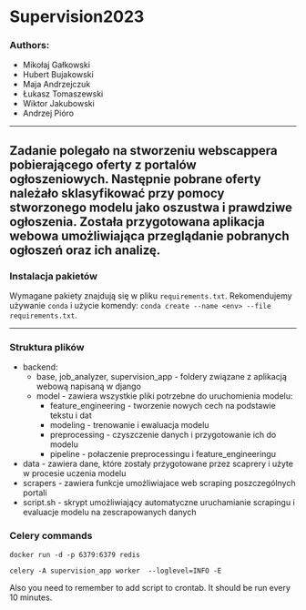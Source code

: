 # Supervision2023

### Authors:
- Mikołaj Gałkowski
- Hubert Bujakowski
- Maja Andrzejczuk
- Łukasz Tomaszewski
- Wiktor Jakubowski
- Andrzej Pióro
---

## Zadanie polegało na stworzeniu webscappera pobierającego oferty z portalów ogłoszeniowych. Następnie pobrane oferty należało sklasyfikować przy pomocy stworzonego modelu jako oszustwa i prawdziwe ogłoszenia. Została przygotowana aplikacja webowa umożliwiająca przeglądanie pobranych ogłoszeń oraz ich analizę.


### Instalacja pakietów
Wymagane pakiety znajdują się w pliku `requirements.txt`. Rekomendujemy używanie `conda` i użycie komendy: `conda create --name <env> --file requirements.txt`.

---
### Struktura plików
- backend:
  - base, job_analyzer, supervision_app - foldery związane z aplikacją webową napisaną w django
  - model - zawiera wszystkie pliki potrzebne do uruchomienia modelu:
    - feature_engineering - tworzenie nowych cech na podstawie tekstu i dat
    - modeling - trenowanie i ewaluacja modelu
    - preprocessing - czyszczenie danych i przygotowanie ich do modelu
    - pipeline - połaczenie preprocessingu i feature_engineeringu
- data - zawiera dane, które zostały przygotowane przez scaprery i użyte w procesie uczenia modelu
- scrapers - zawiera funkcje umożliwiajace web scraping  poszczególnych portali
- script.sh - skrypt umożliwiający automatyczne uruchamianie scrapingu i evaluacje modelu na zescrapowanych danych



### Celery commands
```
docker run -d -p 6379:6379 redis

celery -A supervision_app worker  --loglevel=INFO -E
```

Also you need to remember to add script to crontab. It should be run every 10 minutes.
```
